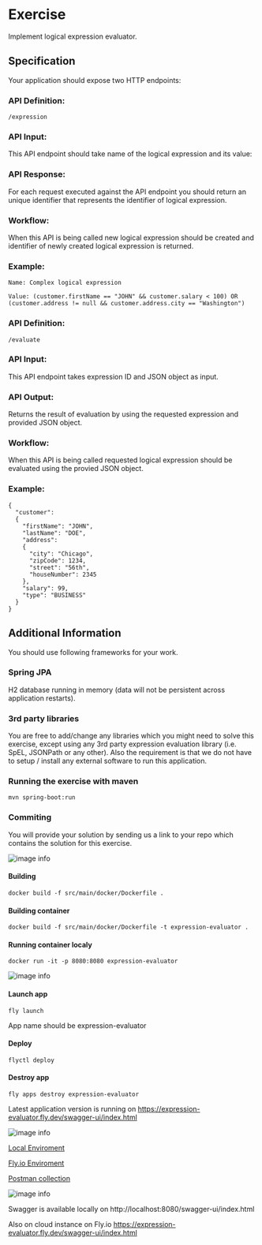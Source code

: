 # Exercise

Implement logical expression evaluator.

## Specification
Your application should expose two HTTP endpoints:

### API Definition:

```
/expression
```

### API Input:

This API endpoint should take name of the logical expression and its value:

### API Response:

For each request executed against the API endpoint you should return an unique identifier that represents the identifier of logical expression.

### Workflow:

When this API is being called new logical expression should be created and identifier of newly created logical expression is returned.

### Example:

```
Name: Complex logical expression
```
```
Value: (customer.firstName == "JOHN" && customer.salary < 100) OR (customer.address != null && customer.address.city == "Washington")
```

### API Definition:

```
/evaluate
```

### API Input:

This API endpoint takes expression ID and JSON object as input.

### API Output:

Returns the result of evaluation by using the requested expression and provided JSON object.

### Workflow:

When this API is being called requested logical expression should be evaluated using the provied JSON object.

### Example:

```
{
  "customer":
  {
    "firstName": "JOHN",
    "lastName": "DOE", 
    "address":
    {
      "city": "Chicago",
      "zipCode": 1234, 
      "street": "56th", 
      "houseNumber": 2345
    },
    "salary": 99,
    "type": "BUSINESS"
  }
}
```

## Additional Information
You should use following frameworks for your work.

### Spring JPA
H2 database running in memory (data will not be persistent across application restarts).

### 3rd party libraries
You are free to add/change any libraries which you might need to solve this exercise, except using any 3rd party expression evaluation library (i.e. SpEL, JSONPath or any other). Also the requirement is that we do not have to setup / install any external software to run this application.

### Running the exercise with maven
```mvn spring-boot:run```

### Commiting
You will provide your solution by sending us a link to your repo which contains the solution for this exercise.

![image info](doc/images/docker-logo-blue.png)
#### Building
```docker build -f src/main/docker/Dockerfile .```
#### Building container
```docker build -f src/main/docker/Dockerfile -t expression-evaluator .```
#### Running container localy
```docker run -it -p 8080:8080 expression-evaluator```


![image info](doc/images/logo-landscape.png)
#### Launch app
```fly launch```

App name should be expression-evaluator

#### Deploy
```flyctl deploy```
#### Destroy app 
```fly apps destroy expression-evaluator```

Latest application version is running on https://expression-evaluator.fly.dev/swagger-ui/index.html

![image info](doc/images/postman-logo-orange.png)

[Local Enviroment](/doc/postman/Local.postman_environment.json)

[Fly.io Enviroment](/doc/postman/Fly.io.postman_environment.json)

[Postman collection](/doc/postman/OpenAPI_definition.postman_collection.json)


![image info](doc/images/Swagger.png)

Swagger is available locally on http://localhost:8080/swagger-ui/index.html

Also on cloud instance on Fly.io https://expression-evaluator.fly.dev/swagger-ui/index.html

